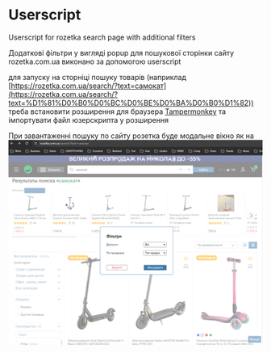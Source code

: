 # Userscript
Userscript for rozetka search page with additional filters

Додаткові фільтри у вигляді popup для пошукової сторінки сайту rozetka.com.ua виконано за допомогою userscript

для запуску на сторніці пошуку товарів  (наприклад [https://rozetka.com.ua/search/?text=самокат](https://rozetka.com.ua/search/?text=%D1%81%D0%B0%D0%BC%D0%BE%D0%BA%D0%B0%D1%82)) 
треба встановити розширення для браузера [Tampermonkey](https://chromewebstore.google.com/detail/tampermonkey/dhdgffkkebhmkfjojejmpbldmpobfkfo?hl=uk&utm_source=ext_sidebar)
та імпортувати файл юзерскрипта у розширення

При завантаженні пошуку по сайту розетка буде модальне вікно як на ![скрині](https://github.com/Evgeniy241984/Userscript/blob/main/%D0%97%D0%BD%D1%96%D0%BC%D0%BE%D0%BA%20%D0%B5%D0%BA%D1%80%D0%B0%D0%BD%D0%B0%202023-12-01%20211142.png)

